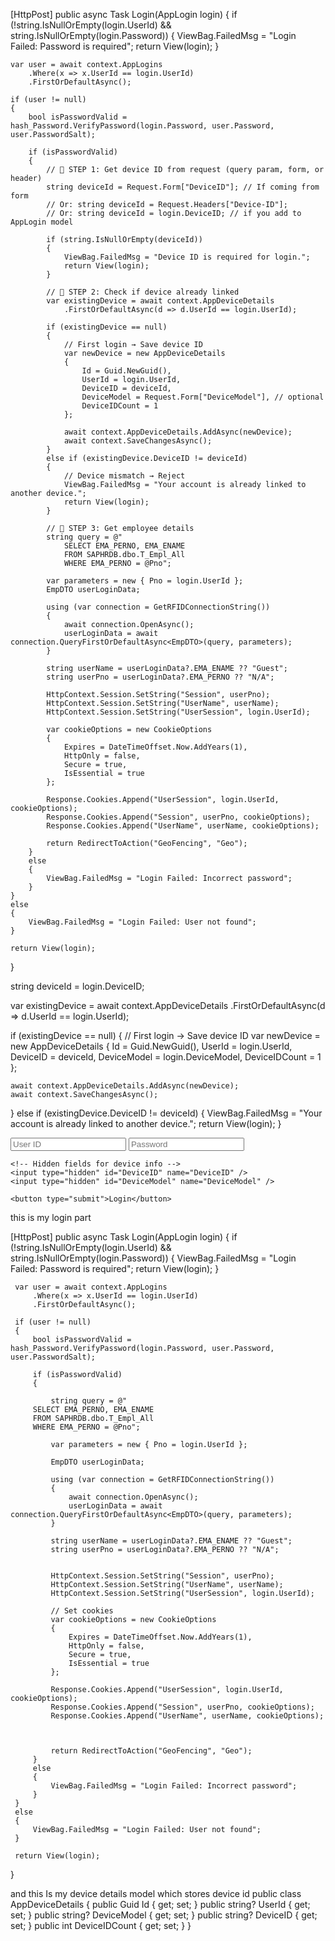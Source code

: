 [HttpPost]
public async Task<IActionResult> Login(AppLogin login)
{
    if (!string.IsNullOrEmpty(login.UserId) && string.IsNullOrEmpty(login.Password))
    {
        ViewBag.FailedMsg = "Login Failed: Password is required";
        return View(login);
    }

    var user = await context.AppLogins
        .Where(x => x.UserId == login.UserId)
        .FirstOrDefaultAsync();

    if (user != null)
    {
        bool isPasswordValid = hash_Password.VerifyPassword(login.Password, user.Password, user.PasswordSalt);

        if (isPasswordValid)
        {
            // 🔹 STEP 1: Get device ID from request (query param, form, or header)
            string deviceId = Request.Form["DeviceID"]; // If coming from form
            // Or: string deviceId = Request.Headers["Device-ID"];
            // Or: string deviceId = login.DeviceID; // if you add to AppLogin model

            if (string.IsNullOrEmpty(deviceId))
            {
                ViewBag.FailedMsg = "Device ID is required for login.";
                return View(login);
            }

            // 🔹 STEP 2: Check if device already linked
            var existingDevice = await context.AppDeviceDetails
                .FirstOrDefaultAsync(d => d.UserId == login.UserId);

            if (existingDevice == null)
            {
                // First login → Save device ID
                var newDevice = new AppDeviceDetails
                {
                    Id = Guid.NewGuid(),
                    UserId = login.UserId,
                    DeviceID = deviceId,
                    DeviceModel = Request.Form["DeviceModel"], // optional
                    DeviceIDCount = 1
                };

                await context.AppDeviceDetails.AddAsync(newDevice);
                await context.SaveChangesAsync();
            }
            else if (existingDevice.DeviceID != deviceId)
            {
                // Device mismatch → Reject
                ViewBag.FailedMsg = "Your account is already linked to another device.";
                return View(login);
            }

            // 🔹 STEP 3: Get employee details
            string query = @"
                SELECT EMA_PERNO, EMA_ENAME 
                FROM SAPHRDB.dbo.T_Empl_All 
                WHERE EMA_PERNO = @Pno";

            var parameters = new { Pno = login.UserId };
            EmpDTO userLoginData;

            using (var connection = GetRFIDConnectionString())
            {
                await connection.OpenAsync();
                userLoginData = await connection.QueryFirstOrDefaultAsync<EmpDTO>(query, parameters);
            }

            string userName = userLoginData?.EMA_ENAME ?? "Guest";
            string userPno = userLoginData?.EMA_PERNO ?? "N/A";

            HttpContext.Session.SetString("Session", userPno);
            HttpContext.Session.SetString("UserName", userName);
            HttpContext.Session.SetString("UserSession", login.UserId);

            var cookieOptions = new CookieOptions
            {
                Expires = DateTimeOffset.Now.AddYears(1),
                HttpOnly = false,
                Secure = true,
                IsEssential = true
            };

            Response.Cookies.Append("UserSession", login.UserId, cookieOptions);
            Response.Cookies.Append("Session", userPno, cookieOptions);
            Response.Cookies.Append("UserName", userName, cookieOptions);

            return RedirectToAction("GeoFencing", "Geo");
        }
        else
        {
            ViewBag.FailedMsg = "Login Failed: Incorrect password";
        }
    }
    else
    {
        ViewBag.FailedMsg = "Login Failed: User not found";
    }

    return View(login);
}




string deviceId = login.DeviceID;

var existingDevice = await context.AppDeviceDetails
    .FirstOrDefaultAsync(d => d.UserId == login.UserId);

if (existingDevice == null)
{
    // First login → Save device ID
    var newDevice = new AppDeviceDetails
    {
        Id = Guid.NewGuid(),
        UserId = login.UserId,
        DeviceID = deviceId,
        DeviceModel = login.DeviceModel,
        DeviceIDCount = 1
    };

    await context.AppDeviceDetails.AddAsync(newDevice);
    await context.SaveChangesAsync();
}
else if (existingDevice.DeviceID != deviceId)
{
    ViewBag.FailedMsg = "Your account is already linked to another device.";
    return View(login);
}



<form asp-action="Login" method="post">
    <input type="text" name="UserId" placeholder="User ID" required />
    <input type="password" name="Password" placeholder="Password" required />

    <!-- Hidden fields for device info -->
    <input type="hidden" id="DeviceID" name="DeviceID" />
    <input type="hidden" id="DeviceModel" name="DeviceModel" />

    <button type="submit">Login</button>
</form>

<script>
    // Generate a simple device ID if not already stored
    function getOrCreateDeviceID() {
        let deviceId = localStorage.getItem("DeviceID");
        if (!deviceId) {
            deviceId = crypto.randomUUID(); // browser unique ID
            localStorage.setItem("DeviceID", deviceId);
        }
        return deviceId;
    }

    // Get browser/device info
    function getDeviceModel() {
        return navigator.userAgent; // basic device/browser string
    }

    document.getElementById("DeviceID").value = getOrCreateDeviceID();
    document.getElementById("DeviceModel").value = getDeviceModel();
</script>




this is my login part 

 [HttpPost]
 public async Task<IActionResult> Login(AppLogin login)
 {
     if (!string.IsNullOrEmpty(login.UserId) && string.IsNullOrEmpty(login.Password))
     {
         ViewBag.FailedMsg = "Login Failed: Password is required";
         return View(login);
     }

     var user = await context.AppLogins
         .Where(x => x.UserId == login.UserId)
         .FirstOrDefaultAsync();

     if (user != null)
     {
         bool isPasswordValid = hash_Password.VerifyPassword(login.Password, user.Password, user.PasswordSalt);

         if (isPasswordValid)
         {

             string query = @"
         SELECT EMA_PERNO, EMA_ENAME 
         FROM SAPHRDB.dbo.T_Empl_All 
         WHERE EMA_PERNO = @Pno";

             var parameters = new { Pno = login.UserId };

             EmpDTO userLoginData;

             using (var connection = GetRFIDConnectionString())
             {
                 await connection.OpenAsync();
                 userLoginData = await connection.QueryFirstOrDefaultAsync<EmpDTO>(query, parameters);
             }

             string userName = userLoginData?.EMA_ENAME ?? "Guest";
             string userPno = userLoginData?.EMA_PERNO ?? "N/A";


             HttpContext.Session.SetString("Session", userPno);
             HttpContext.Session.SetString("UserName", userName);
             HttpContext.Session.SetString("UserSession", login.UserId);

             // Set cookies
             var cookieOptions = new CookieOptions
             {
                 Expires = DateTimeOffset.Now.AddYears(1),
                 HttpOnly = false,
                 Secure = true,
                 IsEssential = true
             };

             Response.Cookies.Append("UserSession", login.UserId, cookieOptions);
             Response.Cookies.Append("Session", userPno, cookieOptions);
             Response.Cookies.Append("UserName", userName, cookieOptions);



             return RedirectToAction("GeoFencing", "Geo");
         }
         else
         {
             ViewBag.FailedMsg = "Login Failed: Incorrect password";
         }
     }
     else
     {
         ViewBag.FailedMsg = "Login Failed: User not found";
     }

     return View(login);


 }

and this Is my device details model which stores device id
 public class AppDeviceDetails
 {
     public Guid Id { get; set; }
     public string? UserId { get; set; }
     public string? DeviceModel { get; set; }
     public string? DeviceID { get; set; }
     public int DeviceIDCount { get; set; }
 }
